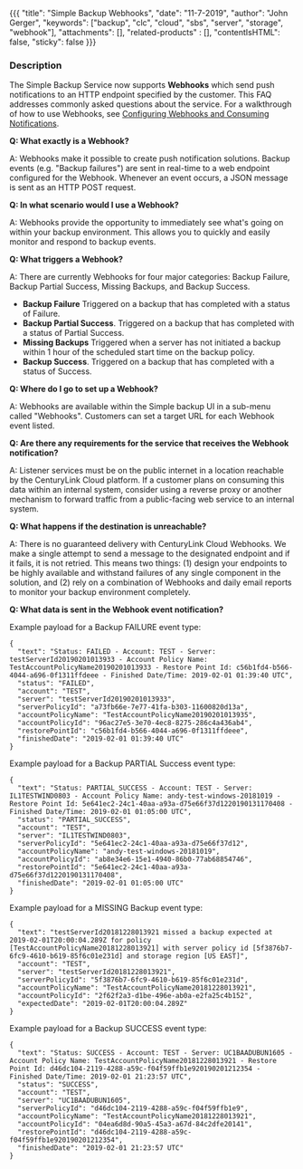 {{{
  "title": "Simple Backup Webhooks",
  "date": "11-7-2019",
  "author": "John Gerger",
  "keywords": ["backup", "clc", "cloud", "sbs", "server", "storage", "webhook"],
  "attachments": [],
  "related-products" : [],
  "contentIsHTML": false,
  "sticky": false
}}}

### Description
The Simple Backup Service now supports **Webhooks** which send push notifications to an HTTP endpoint specified by the customer. This FAQ addresses commonly asked questions about the service. For a walkthrough of how to use Webhooks, see [Configuring Webhooks and Consuming Notifications](https://www.ctl.io/api-docs/v2/#webhooks-configuring-webhooks-and-consuming-notifications).

**Q: What exactly is a Webhook?**

A: Webhooks make it possible to create push notification solutions. Backup events (e.g. "Backup failures") are sent in real-time to a web endpoint configured for the Webhook. Whenever an event occurs, a JSON message is sent as an HTTP POST request.

**Q: In what scenario would I use a Webhook?**

A: Webhooks provide the opportunity to immediately see what's going on within your backup environment. This allows you to quickly and easily monitor and respond to backup events.

**Q: What triggers a Webhook?**

A: There are currently Webhooks for four major categories: Backup Failure, Backup Partial Success, Missing Backups, and Backup Success.

- **Backup Failure** Triggered on a backup that has completed with a status of Failure.
- **Backup Partial Success**. Triggered on a backup that has completed with a status of Partial Success.
- **Missing Backups** Triggered when a server has not initiated a backup within 1 hour of the scheduled start time on the backup policy.
- **Backup Success**. Triggered on a backup that has completed with a status of Success.

**Q: Where do I go to set up a Webhook?**

A: Webhooks are available within the Simple backup UI in a sub-menu called "Webhooks". Customers can set a target URL for each Webhook event listed.

**Q: Are there any requirements for the service that receives the Webhook notification?**

A: Listener services must be on the public internet in a location reachable by the CenturyLink Cloud platform. If a customer plans on consuming this data within an internal system, consider using a reverse proxy or another mechanism to forward traffic from a public-facing web service to an internal system.

**Q: What happens if the destination is unreachable?**

A: There is no guaranteed delivery with CenturyLink Cloud Webhooks. We make a single attempt to send a message to the designated endpoint and if it fails, it is not retried. This means two things: (1) design your endpoints to be highly available and withstand failures of any single component in the solution, and (2) rely on a combination of Webhooks and daily email reports to monitor your backup environment completely.

**Q: What data is sent in the Webhook event notification?**

Example payload for a Backup FAILURE event type:
```
{
  "text": "Status: FAILED - Account: TEST - Server: testServerId20190201013933 - Account Policy Name: TestAccountPolicyName20190201013933 - Restore Point Id: c56b1fd4-b566-4044-a696-0f1311ffdeee - Finished Date/Time: 2019-02-01 01:39:40 UTC",
  "status": "FAILED",
  "account": "TEST",
  "server": "testServerId20190201013933",
  "serverPolicyId": "a73fb66e-7e77-41fa-b303-11600820d13a",
  "accountPolicyName": "TestAccountPolicyName20190201013935",
  "accountPolicyId": "96ac27e5-3e70-4ec8-8275-286c4a436ab4",
  "restorePointId": "c56b1fd4-b566-4044-a696-0f1311ffdeee",
  "finishedDate": "2019-02-01 01:39:40 UTC"
}
```

Example payload for a Backup PARTIAL Success event type:
```
{
  "text": "Status: PARTIAL_SUCCESS - Account: TEST - Server: IL1TESTWIND0803 - Account Policy Name: andy-test-windows-20181019 - Restore Point Id: 5e641ec2-24c1-40aa-a93a-d75e66f37d1220190131170408 - Finished Date/Time: 2019-02-01 01:05:00 UTC",
  "status": "PARTIAL_SUCCESS",
  "account": "TEST",
  "server": "IL1TESTWIND0803",
  "serverPolicyId": "5e641ec2-24c1-40aa-a93a-d75e66f37d12",
  "accountPolicyName": "andy-test-windows-20181019",
  "accountPolicyId": "ab8e34e6-15e1-4940-86b0-77ab68854746",
  "restorePointId": "5e641ec2-24c1-40aa-a93a-d75e66f37d1220190131170408",
  "finishedDate": "2019-02-01 01:05:00 UTC"
}
```

Example payload for a MISSING Backup event type:
```
{
  "text": "testServerId20181228013921 missed a backup expected at 2019-02-01T20:00:04.289Z for policy [TestAccountPolicyName20181228013921] with server policy id [5f3876b7-6fc9-4610-b619-85f6c01e231d] and storage region [US EAST]",
  "account": "TEST",
  "server": "testServerId20181228013921",
  "serverPolicyId": "5f3876b7-6fc9-4610-b619-85f6c01e231d",
  "accountPolicyName": "TestAccountPolicyName20181228013921",
  "accountPolicyId": "2f62f2a3-d1be-496e-ab0a-e2fa25c4b152",
  "expectedDate": "2019-02-01T20:00:04.289Z"
}
```

Example payload for a Backup SUCCESS event type:
```
{
  "text": "Status: SUCCESS - Account: TEST - Server: UC1BAADUBUN1605 - Account Policy Name: TestAccountPolicyName20181228013921 - Restore Point Id: d46dc104-2119-4288-a59c-f04f59ffb1e920190201212354 - Finished Date/Time: 2019-02-01 21:23:57 UTC",
  "status": "SUCCESS",
  "account": "TEST",
  "server": "UC1BAADUBUN1605",
  "serverPolicyId": "d46dc104-2119-4288-a59c-f04f59ffb1e9",
  "accountPolicyName": "TestAccountPolicyName20181228013921",
  "accountPolicyId": "04ea6d8d-90a5-45a3-a67d-84c2dfe20141",
  "restorePointId": "d46dc104-2119-4288-a59c-f04f59ffb1e920190201212354",
  "finishedDate": "2019-02-01 21:23:57 UTC"
}
```
